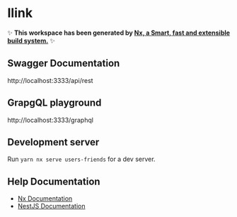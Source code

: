 # Ilink

✨ **This workspace has been generated by [Nx, a Smart, fast and extensible build system.](https://nx.dev)** ✨

## Swagger Documentation

http://localhost:3333/api/rest

## GrapgQL playground

http://localhost:3333/graphql

## Development server

Run `yarn nx serve users-friends` for a dev server.

## Help Documentation

- [Nx Documentation](https://nx.dev)
- [NestJS Documentation](https://docs.nestjs.com)

